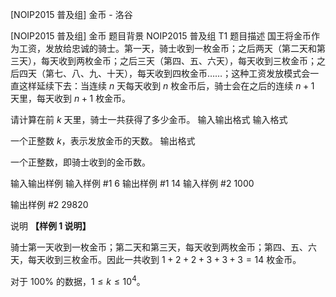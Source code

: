



[NOIP2015 普及组] 金币 - 洛谷














[NOIP2015 普及组] 金币
题目背景
NOIP2015 普及组 T1
题目描述
国王将金币作为工资，发放给忠诚的骑士。第一天，骑士收到一枚金币；之后两天（第二天和第三天），每天收到两枚金币；之后三天（第四、五、六天），每天收到三枚金币；之后四天（第七、八、九、十天），每天收到四枚金币……；这种工资发放模式会一直这样延续下去：当连续 $n$ 天每天收到 $n$ 枚金币后，骑士会在之后的连续 $n+1$ 天里，每天收到 $n+1$ 枚金币。

请计算在前 $k$ 天里，骑士一共获得了多少金币。
输入输出格式
输入格式

一个正整数 $k$，表示发放金币的天数。
输出格式

一个正整数，即骑士收到的金币数。

输入输出样例
输入样例 #1
6
输出样例 #1
14
输入样例 #2
1000

输出样例 #2
29820

说明
**【样例 1 说明】**

骑士第一天收到一枚金币；第二天和第三天，每天收到两枚金币；第四、五、六天，每天收到三枚金币。因此一共收到 $1+2+2+3+3+3=14$ 枚金币。


对于 $100\%$ 的数据，$1\le k\le 10^4$。







